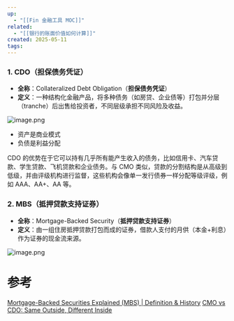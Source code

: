 ```yaml
---
up:
  - "[[Fin 金融工具 MOC]]"
related:
  - "[[银行的账面价值如何计算]]"
created: 2025-05-11
tags: 
---
```



### **1. CDO（担保债务凭证）**

- **全称**：Collateralized Debt Obligation（**担保债务凭证**）
- **定义**：一种结构化金融产品，将多种债务（如房贷、企业债等）打包并分层（tranche）后出售给投资者，不同层级承担不同风险及收益。
    

![image.png](https://s1.vika.cn/space/2025/05/11/4fa5ce4868f648429a7e2eed9b0c5cb7)

- 资产是商业模式
- 负债是利益分配


CDO 的优势在于它可以持有几乎所有能产生收入的债务，比如信用卡、汽车贷款、学生贷款、飞机贷款和企业债务。与 CMO 类似，贷款的分割结构是从高级到低级，并由评级机构进行监督，这些机构会像单一发行债券一样分配等级评级，例如 AAA、AA+、AA 等。

### **2. MBS（抵押贷款支持证券）**

- **全称**：Mortgage-Backed Security（**抵押贷款支持证券**）
- **定义**：由一组住房抵押贷款打包而成的证券，借款人支付的月供（本金+利息）作为证券的现金流来源。


![image.png](https://s1.vika.cn/space/2025/05/11/9b7f4bfa9d2b48d2bb4a63d1df088ed9)


# 参考

[Mortgage-Backed Securities Explained (MBS) \| Definition & History](https://finbold.com/guide/mortgage-backed-securities/)
[CMO vs CDO: Same Outside, Different Inside](https://www.investopedia.com/articles/investing/111213/cmo-vs-cdo-same-outside-different-inside.asp)